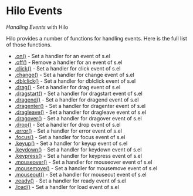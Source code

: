 Hilo Events
===========

*Handling Events* with Hilo

Hilo provides a number of functions for handling events.
Here is the full list of those functions.

* [.on()](on.md) - Set a handler for an event of s.el
* [.off()](off.md) - Remove a handler for an event of s.el
* [.click()](click.md) - Set a handler for click event of s.el
* [.change()](change.md) - Set a handler for change event of s.el
* [.dblclick()](dblclick.md) - Set a handler for dblclick event of s.el
* [.drag()](drag.md) - Set a handler for drag event of s.el
* [.dragstart()](dragstart.md) - Set a handler for dragstart event of s.el
* [.dragend()](dragend.md) - Set a handler for dragend event of s.el
* [.dragenter()](dragenter.md) - Set a handler for dragenter event of s.el
* [.dragleave()](dragleave.md) - Set a handler for dragleave event of s.el
* [.dragover()](dragover.md) - Set a handler for dragover event of s.el
* [.drop()](drop.md) - Set a handler for drop event of s.el
* [.error()](error.md) - Set a handler for error event of s.el
* [.focus()](focus.md) - Set a handler for focus event of s.el
* [.keyup()](keyup.md) - Set a handler for keyup event of s.el
* [.keydown()](keydown.md) - Set a handler for keydown event of s.el
* [.keypress()](keypress.md) - Set a handler for keypress event of s.el
* [.mouseover()](mouseover.md) - Set a handler for mouseover event of s.el
* [.mousemove()](mousemove.md) - Set a handler for mousemove event of s.el
* [.mouseout()](mouseout.md) - Set a handler for mouseout event of s.el
* [.ready()](ready.md) - Set a handler for ready event of s.el
* [.load()](load.md) - Set a handler for load event of s.el
